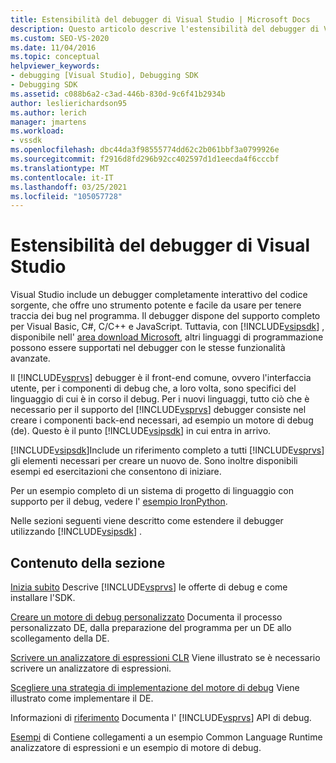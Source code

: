 ```yaml
---
title: Estensibilità del debugger di Visual Studio | Microsoft Docs
description: Questo articolo descrive l'estensibilità del debugger di Visual Studio e fornisce collegamenti ad articoli sul debug di Visual Studio.
ms.custom: SEO-VS-2020
ms.date: 11/04/2016
ms.topic: conceptual
helpviewer_keywords:
- debugging [Visual Studio], Debugging SDK
- Debugging SDK
ms.assetid: c088b6a2-c3ad-446b-830d-9c6f41b2934b
author: leslierichardson95
ms.author: lerich
manager: jmartens
ms.workload:
- vssdk
ms.openlocfilehash: dbc44da3f98555774dd62c2b061bbf3a0799926e
ms.sourcegitcommit: f2916d8fd296b92cc402597d1d1eecda4f6cccbf
ms.translationtype: MT
ms.contentlocale: it-IT
ms.lasthandoff: 03/25/2021
ms.locfileid: "105057728"
---
```

# <a name="visual-studio-debugger-extensibility"></a>Estensibilità del debugger di Visual Studio
Visual Studio include un debugger completamente interattivo del codice sorgente, che offre uno strumento potente e facile da usare per tenere traccia dei bug nel programma. Il debugger dispone del supporto completo per Visual Basic, C#, C/C++ e JavaScript. Tuttavia, con [!INCLUDE[vsipsdk](../../extensibility/includes/vsipsdk_md.md)] , disponibile nell' [area download Microsoft](https://www.microsoft.com/download/details.aspx?id=21835), altri linguaggi di programmazione possono essere supportati nel debugger con le stesse funzionalità avanzate.

 Il [!INCLUDE[vsprvs](../../code-quality/includes/vsprvs_md.md)] debugger è il front-end comune, ovvero l'interfaccia utente, per i componenti di debug che, a loro volta, sono specifici del linguaggio di cui è in corso il debug. Per i nuovi linguaggi, tutto ciò che è necessario per il supporto del [!INCLUDE[vsprvs](../../code-quality/includes/vsprvs_md.md)] debugger consiste nel creare i componenti back-end necessari, ad esempio un motore di debug (de). Questo è il punto [!INCLUDE[vsipsdk](../../extensibility/includes/vsipsdk_md.md)] in cui entra in arrivo.

 [!INCLUDE[vsipsdk](../../extensibility/includes/vsipsdk_md.md)]Include un riferimento completo a tutti [!INCLUDE[vsprvs](../../code-quality/includes/vsprvs_md.md)] gli elementi necessari per creare un nuovo de. Sono inoltre disponibili esempi ed esercitazioni che consentono di iniziare.

 Per un esempio completo di un sistema di progetto di linguaggio con supporto per il debug, vedere l' [esempio IronPython](https://www.microsoft.com/download/details.aspx?id=55984).

 Nelle sezioni seguenti viene descritto come estendere il debugger utilizzando [!INCLUDE[vsipsdk](../../extensibility/includes/vsipsdk_md.md)] .

## <a name="in-this-section"></a>Contenuto della sezione
 [Inizia subito](../../extensibility/debugger/getting-started-with-debugger-extensibility.md) Descrive [!INCLUDE[vsprvs](../../code-quality/includes/vsprvs_md.md)] le offerte di debug e come installare l'SDK.

 [Creare un motore di debug personalizzato](../../extensibility/debugger/creating-a-custom-debug-engine.md) Documenta il processo personalizzato DE, dalla preparazione del programma per un DE allo scollegamento della DE.

 [Scrivere un analizzatore di espressioni CLR](../../extensibility/debugger/writing-a-common-language-runtime-expression-evaluator.md) Viene illustrato se è necessario scrivere un analizzatore di espressioni.

 [Scegliere una strategia di implementazione del motore di debug](../../extensibility/debugger/choosing-a-debug-engine-implementation-strategy.md) Viene illustrato come implementare il DE.

 Informazioni di [riferimento](../../extensibility/debugger/reference/reference-visual-studio-debugging-apis.md) Documenta l' [!INCLUDE[vsprvs](../../code-quality/includes/vsprvs_md.md)] API di debug.

 [Esempi](../../extensibility/debugger/visual-studio-debugging-samples.md) di Contiene collegamenti a un esempio Common Language Runtime analizzatore di espressioni e un esempio di motore di debug.
